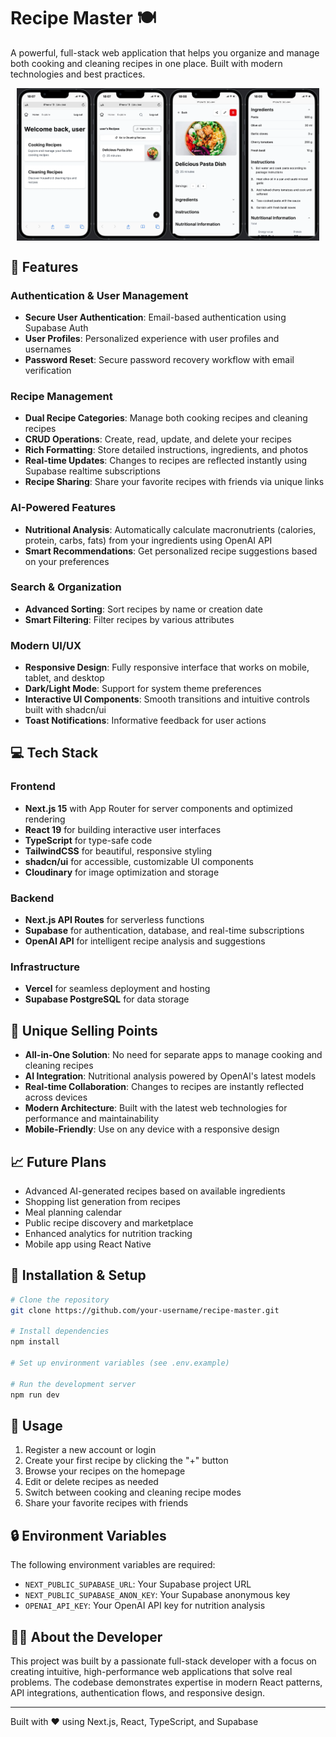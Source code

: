 # Recipe Master 🍽️

A powerful, full-stack web application that helps you organize and manage both cooking and cleaning recipes in one place. Built with modern technologies and best practices.

<div style="display: flex; justify-content: center;">
<img src="public/screenshot2.webp" alt="Recipe Master Screenshot" width="24%">
<img src="public/screenshot3.webp" alt="Recipe Master Screenshot" width="24%">
<img src="public/screenshot4.webp" alt="Recipe Master Screenshot" width="24%">
<img src="public/screenshot5.webp" alt="Recipe Master Screenshot" width="24%">
</div>

## 🚀 Features

### Authentication & User Management

- **Secure User Authentication**: Email-based authentication using Supabase Auth
- **User Profiles**: Personalized experience with user profiles and usernames
- **Password Reset**: Secure password recovery workflow with email verification

### Recipe Management

- **Dual Recipe Categories**: Manage both cooking recipes and cleaning recipes
- **CRUD Operations**: Create, read, update, and delete your recipes
- **Rich Formatting**: Store detailed instructions, ingredients, and photos
- **Real-time Updates**: Changes to recipes are reflected instantly using Supabase realtime subscriptions
- **Recipe Sharing**: Share your favorite recipes with friends via unique links

### AI-Powered Features

- **Nutritional Analysis**: Automatically calculate macronutrients (calories, protein, carbs, fats) from your ingredients using OpenAI API
- **Smart Recommendations**: Get personalized recipe suggestions based on your preferences

### Search & Organization

- **Advanced Sorting**: Sort recipes by name or creation date
- **Smart Filtering**: Filter recipes by various attributes

### Modern UI/UX

- **Responsive Design**: Fully responsive interface that works on mobile, tablet, and desktop
- **Dark/Light Mode**: Support for system theme preferences
- **Interactive UI Components**: Smooth transitions and intuitive controls built with shadcn/ui
- **Toast Notifications**: Informative feedback for user actions

## 💻 Tech Stack

### Frontend

- **Next.js 15** with App Router for server components and optimized rendering
- **React 19** for building interactive user interfaces
- **TypeScript** for type-safe code
- **TailwindCSS** for beautiful, responsive styling
- **shadcn/ui** for accessible, customizable UI components
- **Cloudinary** for image optimization and storage

### Backend

- **Next.js API Routes** for serverless functions
- **Supabase** for authentication, database, and real-time subscriptions
- **OpenAI API** for intelligent recipe analysis and suggestions

### Infrastructure

- **Vercel** for seamless deployment and hosting
- **Supabase PostgreSQL** for data storage

## 🌟 Unique Selling Points

- **All-in-One Solution**: No need for separate apps to manage cooking and cleaning recipes
- **AI Integration**: Nutritional analysis powered by OpenAI's latest models
- **Real-time Collaboration**: Changes to recipes are instantly reflected across devices
- **Modern Architecture**: Built with the latest web technologies for performance and maintainability
- **Mobile-Friendly**: Use on any device with a responsive design

## 📈 Future Plans

- Advanced AI-generated recipes based on available ingredients
- Shopping list generation from recipes
- Meal planning calendar
- Public recipe discovery and marketplace
- Enhanced analytics for nutrition tracking
- Mobile app using React Native

## 🔧 Installation & Setup

```bash
# Clone the repository
git clone https://github.com/your-username/recipe-master.git

# Install dependencies
npm install

# Set up environment variables (see .env.example)

# Run the development server
npm run dev
```

## 📱 Usage

1. Register a new account or login
2. Create your first recipe by clicking the "+" button
3. Browse your recipes on the homepage
4. Edit or delete recipes as needed
5. Switch between cooking and cleaning recipe modes
6. Share your favorite recipes with friends

## 🔒 Environment Variables

The following environment variables are required:

- `NEXT_PUBLIC_SUPABASE_URL`: Your Supabase project URL
- `NEXT_PUBLIC_SUPABASE_ANON_KEY`: Your Supabase anonymous key
- `OPENAI_API_KEY`: Your OpenAI API key for nutrition analysis

## 👨‍💻 About the Developer

This project was built by a passionate full-stack developer with a focus on creating intuitive, high-performance web applications that solve real problems. The codebase demonstrates expertise in modern React patterns, API integrations, authentication flows, and responsive design.

---

Built with ❤️ using Next.js, React, TypeScript, and Supabase
